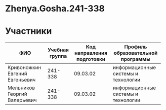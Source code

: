 # Zhenya.Gosha.241-338
# Участники 
| ФИО               | Учебная группа | Код направления подготовки | Профиль образовательной программы |
|--------------------|----------------|-----------------------------|------------------------------------|
| Кривоножкин Евгений Евгеньевич | 241-338        | 09.03.02                    | информационные системы и технологии              |
| Мельников Георгий Валерьевич | 241-338      | 09.03.02                    | информационные системы и технологии  |

